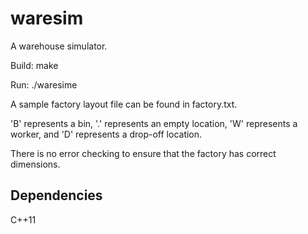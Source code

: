 waresim
=======

A warehouse simulator.


Build: make

Run: ./waresime

A sample factory layout file can be found in factory.txt.

'B' represents a bin, '.' represents an empty location, 'W' represents a worker, and 'D' represents a drop-off location.

There is no error checking to ensure that the factory has correct dimensions.

Dependencies
-------

C++11



